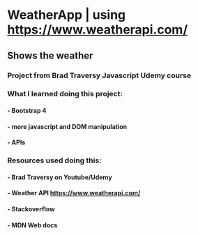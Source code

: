 # WeatherApp | using https://www.weatherapi.com/
## Shows the weather
### Project from Brad Traversy Javascript Udemy course

### What I learned doing this project:
#### - Bootstrap 4
#### - more javascript and DOM manipulation
#### - APIs

### Resources used doing this:
#### - Brad Traversy on Youtube/Udemy
#### - Weather API https://www.weatherapi.com/
#### - Stackoverflow
#### - MDN Web docs
